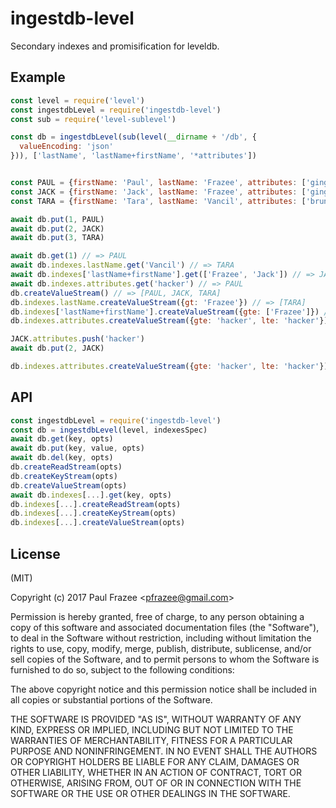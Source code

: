 # ingestdb-level

Secondary indexes and promisification for leveldb.

## Example

```js
const level = require('level')
const ingestdbLevel = require('ingestdb-level')
const sub = require('level-sublevel')

const db = ingestdbLevel(sub(level(__dirname + '/db', {
  valueEncoding: 'json'
})), ['lastName', 'lastName+firstName', '*attributes'])


const PAUL = {firstName: 'Paul', lastName: 'Frazee', attributes: ['ginger', 'hacker']}
const JACK = {firstName: 'Jack', lastName: 'Frazee', attributes: ['ginger', 'lawyer']}
const TARA = {firstName: 'Tara', lastName: 'Vancil', attributes: ['brunette', 'hacker']}

await db.put(1, PAUL)
await db.put(2, JACK)
await db.put(3, TARA)

await db.get(1) // => PAUL
await db.indexes.lastName.get('Vancil') // => TARA
await db.indexes['lastName+firstName'].get(['Frazee', 'Jack']) // => JACK
await db.indexes.attributes.get('hacker') // => PAUL
db.createValueStream() // => [PAUL, JACK, TARA]
db.indexes.lastName.createValueStream({gt: 'Frazee'}) // => [TARA]
db.indexes['lastName+firstName'].createValueStream({gte: ['Frazee']}) // => [JACK, PAUL, TARA]
db.indexes.attributes.createValueStream({gte: 'hacker', lte: 'hacker'}) // => [PAUL, TARA]

JACK.attributes.push('hacker')
await db.put(2, JACK)

db.indexes.attributes.createValueStream({gte: 'hacker', lte: 'hacker'}) // => [PAUL, TARA, JACK]
```

## API

```js
const ingestdbLevel = require('ingestdb-level')
const db = ingestdbLevel(level, indexesSpec)
await db.get(key, opts)
await db.put(key, value, opts)
await db.del(key, opts)
db.createReadStream(opts)
db.createKeyStream(opts)
db.createValueStream(opts)
await db.indexes[...].get(key, opts)
db.indexes[...].createReadStream(opts)
db.indexes[...].createKeyStream(opts)
db.indexes[...].createValueStream(opts)
```

## License

(MIT)

Copyright (c) 2017 Paul Frazee &lt;pfrazee@gmail.com&gt;

Permission is hereby granted, free of charge, to any person obtaining a copy of
this software and associated documentation files (the "Software"), to deal in
the Software without restriction, including without limitation the rights to
use, copy, modify, merge, publish, distribute, sublicense, and/or sell copies
of the Software, and to permit persons to whom the Software is furnished to do
so, subject to the following conditions:

The above copyright notice and this permission notice shall be included in all
copies or substantial portions of the Software.

THE SOFTWARE IS PROVIDED "AS IS", WITHOUT WARRANTY OF ANY KIND, EXPRESS OR
IMPLIED, INCLUDING BUT NOT LIMITED TO THE WARRANTIES OF MERCHANTABILITY,
FITNESS FOR A PARTICULAR PURPOSE AND NONINFRINGEMENT. IN NO EVENT SHALL THE
AUTHORS OR COPYRIGHT HOLDERS BE LIABLE FOR ANY CLAIM, DAMAGES OR OTHER
LIABILITY, WHETHER IN AN ACTION OF CONTRACT, TORT OR OTHERWISE, ARISING FROM,
OUT OF OR IN CONNECTION WITH THE SOFTWARE OR THE USE OR OTHER DEALINGS IN THE
SOFTWARE.
